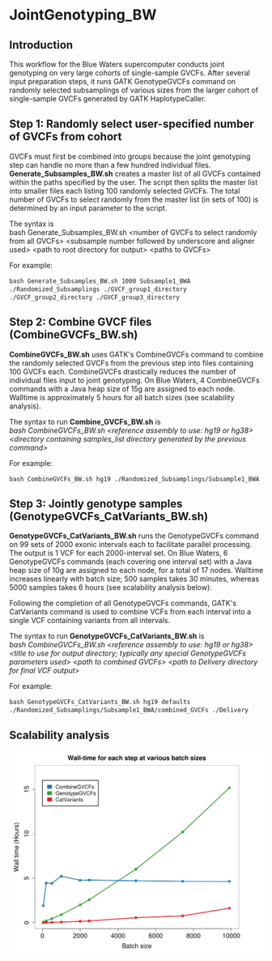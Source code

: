 # JointGenotyping_BW

## Introduction
This workflow for the Blue Waters supercomputer conducts joint genotyping on very large cohorts of single-sample GVCFs. After several input preparation steps, it runs GATK GenotypeGVCFs command on randomly selected subsamplings of various sizes from the larger cohort of single-sample GVCFs generated by GATK HaplotypeCaller.

## Step 1: Randomly select user-specified number of GVCFs from cohort
GVCFs must first be combined into groups because the joint genotyping step can handle no more than a few hundred individual files. **Generate_Subsamples_BW.sh** creates a master list of all GVCFs contained within the paths specified by the user. The script then splits the master list into smaller files each listing 100 randomly selected GVCFs. The total number of GVCFs to select randomly from the master list (in sets of 100) is determined by an input parameter to the script.

The syntax is  
bash Generate_Subsamples_BW.sh \<number of GVCFs to select randomly from all GVCFs> \<subsample number followed by underscore and aligner used> \<path to root directory for output>  \<paths to GVCFs>

For example:

```
bash Generate_Subsamples_BW.sh 1000 Subsample1_BWA ./Randomized_Subsamplings ./GVCF_group1_directory ./GVCF_group2_directory ./GVCF_group3_directory
```

## Step 2: Combine GVCF files (CombineGVCFs_BW.sh)
**CombineGVCFs_BW.sh** uses GATK's CombineGVCFs command to combine the randomly selected GVCFs from the previous step into files containing 100 GVCFs each. CombineGVCFs drastically reduces the number of individual files input to joint genotyping. On Blue Waters, 4 CombineGVCFs commands with a Java heap size of 15g are assigned to each node. Walltime is approximately 5 hours for all batch sizes (see scalability analysis).

The syntax to run **Combine_GVCFs_BW.sh** is  
*bash CombineGVCFs_BW.sh \<reference assembly to use: hg19 or hg38> \<directory containing samples_list directory generated by the previous command>*

For example:

```
bash CombineGVCFs_BW.sh hg19 ./Randomized_Subsamplings/Subsample1_BWA 
```

## Step 3: Jointly genotype samples (GenotypeGVCFs_CatVariants_BW.sh)
**GenotypeGVCFs_CatVariants_BW.sh** runs the GenotypeGVCFs command on 99 sets of 2000 exonic intervals each to facilitate parallel processing. The output is 1 VCF for each 2000-interval set. On Blue Waters, 6 GenotypeGVCFs commands (each covering one interval set) with a Java heap size of 10g are assigned to each node, for a total of 17 nodes. Walltime increases linearly with batch size; 500 samples takes 30 minutes, whereas 5000 samples takes 6 hours (see scalability analysis below).

Following the completion of all GenotypeGVCFs commands, GATK's CatVariants command is used to combine VCFs from each interval into a single VCF containing variants from all intervals.

The syntax to run **GenotypeGVCFs_CatVariants_BW.sh** is  
*bash CombineGVCFs_BW.sh \<reference assembly to use: hg19 or hg38> \<title to use for output directory; typically any special GenotypeGVCFs parameters used> \<path to combined GVCFs> \<path to Delivery directory for final VCF output>*

For example:

```
bash GenotypeGVCFs_CatVariants_BW.sh hg19 defaults ./Randomized_Subsamplings/Subsample1_BWA/combined_GVCFs ./Delivery 
```


## Scalability analysis 
![alt tag](./Scalability_commands.png "Scalability analysis")
